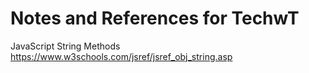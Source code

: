 # Notes and References for TechwT

JavaScript String Methods
https://www.w3schools.com/jsref/jsref_obj_string.asp

